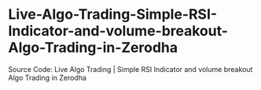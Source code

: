 # Live-Algo-Trading-Simple-RSI-Indicator-and-volume-breakout-Algo-Trading-in-Zerodha
Source Code: Live Algo Trading | Simple RSI Indicator and volume breakout Algo Trading in Zerodha
